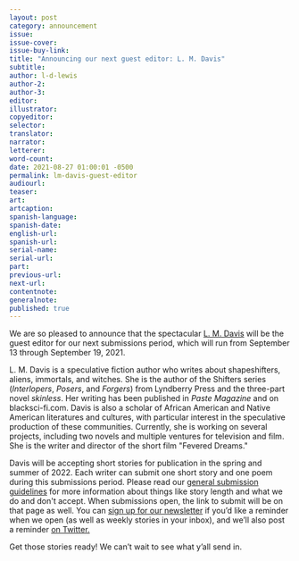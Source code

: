 ```yaml
---
layout: post
category: announcement
issue:
issue-cover:
issue-buy-link:
title: "Announcing our next guest editor: L. M. Davis"
subtitle:
author: l-d-lewis
author-2:
author-3:
editor:
illustrator:
copyeditor:
selector:
translator:
narrator:
letterer:
word-count:
date: 2021-08-27 01:00:01 -0500
permalink: lm-davis-guest-editor
audiourl:
teaser:
art:
artcaption:
spanish-language:
spanish-date:
english-url:
spanish-url:
serial-name:
serial-url:
part:
previous-url:
next-url:
contentnote:
generalnote:
published: true
---
```

We are so pleased to announce that the spectacular [L. M. Davis](https://lmdaviswrites.com/) will be the guest editor for our next submissions period, which will run from September 13 through September 19, 2021.

L. M. Davis is a speculative fiction author who writes about shapeshifters, aliens, immortals, and witches. She is the author of the Shifters series (_Interlopers_, _Posers_, and _Forgers_) from Lyndberry Press and the three-part novel _skinless_. Her writing has been published in _Paste Magazine_ and on blacksci-fi.com. Davis is also a scholar of African American and Native American literatures and cultures, with particular interest in the speculative production of these communities. Currently, she is working on several projects, including two novels and multiple ventures for television and film. She is the writer and director of the short film "Fevered Dreams."

Davis will be accepting short stories for publication in the spring and summer of 2022. Each writer can submit one short story and one poem during this submissions period. Please read our [general submission guidelines](https://firesidefiction.com/submissions) for more information about things like story length and what we do and don't accept. When submissions open, the link to submit will be on that page as well. You can [sign up for our newsletter](https://firesidefictioncompany.us7.list-manage.com/subscribe/post?u=0c60ee4cf297215c61d55e861&id=afc8f5cf09) if you’d like a reminder when we open (as well as weekly stories in your inbox), and we’ll also post a reminder [on Twitter.](https://twitter.com/FiresideFiction)

Get those stories ready! We can’t wait to see what y’all send in.
